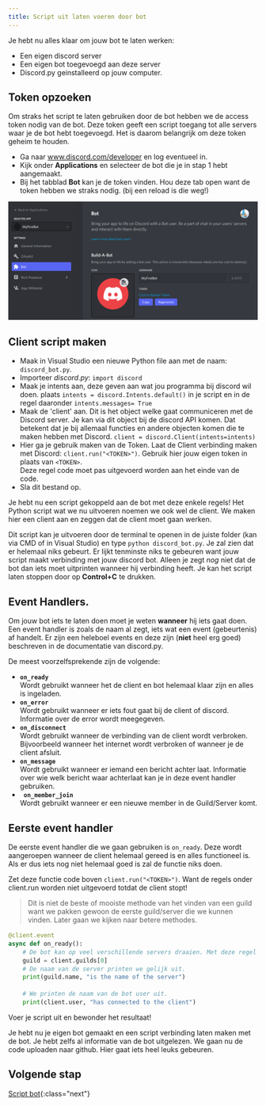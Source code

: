```yaml
---
title: Script uit laten voeren door bot
---
```


Je hebt nu alles klaar om jouw bot te laten werken:

* Een eigen discord server
* Een eigen bot toegevoegd aan deze server
* Discord.py geinstalleerd op jouw computer.

## Token opzoeken
Om straks het script te laten gebruiken door de bot hebben we de access token nodig van de bot. Deze token geeft een script toegang tot alle servers waar je de bot hebt toegevoegd. Het is daarom belangrijk om deze token geheim te houden.

* Ga naar www.discord.com/developer en log eventueel in. 
* Kijk onder **Applications** en selecteer de bot die je in stap 1 hebt aangemaakt.
* Bij het tabblad **Bot** kan je de token vinden. Hou deze tab open want de token hebben we straks nodig. (bij een reload is die weg!)

![](tokenlocation.png)


## Client script maken

* Maak in Visual Studio een nieuwe Python file aan met de naam: `discord_bot.py`.
* Importeer *discord.py*: `import discord`
* Maak je intents aan, deze geven aan wat jou programma bij discord wil doen. plaats `intents = discord.Intents.default()` in je script en in de regel daaronder `intents.messages= True`
* Maak de 'client' aan. Dit is het object welke gaat communiceren met de Discord server. Je kan via dit object bij de discord API komen. Dat betekent dat je bij allemaal functies en andere objecten komen die te maken hebben met Discord. `client = discord.Client(intents=intents)`
* Hier ga je gebruik maken van de Token. Laat de Client verbinding maken met Discord: `client.run("<TOKEN>")`. Gebruik hier jouw eigen token in plaats van `<TOKEN>`.   
Deze regel code moet pas uitgevoerd worden aan het einde van de code.
* Sla dit bestand op.

Je hebt nu een script gekoppeld aan de bot met deze enkele regels! Het Python script wat we nu uitvoeren noemen we ook wel de client. We maken hier een client aan en zeggen dat de client moet gaan werken.

Dit script kan je uitvoeren door de terminal te openen in de juiste folder (kan via CMD of in Visual Studio) en type `python discord_bot.py`. Je zal zien dat er helemaal niks gebeurt. Er lijkt tenminste niks te gebeuren want jouw script maakt verbinding met jouw discord bot. Alleen je zegt *nog* niet dat de bot dan iets moet uitprinten wanneer hij verbinding heeft. Je kan het script laten stoppen door op **Control+C** te drukken.

## Event Handlers.
Om jouw bot iets te laten doen moet je weten **wanneer** hij iets gaat doen.  Een event handler is zoals de naam al zegt, iets wat een event (gebeurtenis) af handelt. Er zijn een heleboel events en deze zijn (**niet** heel erg goed) beschreven in de documentatie van discord.py.

De meest voorzelfsprekende zijn de volgende:

* **`on_ready`**    
Wordt gebruikt wanneer het de client en bot helemaal klaar zijn en alles is ingeladen.
* **`on_error`**   
 Wordt gebruikt wanneer er iets fout gaat bij de client of discord. Informatie over de error wordt meegegeven.
* **`on_disconnect`**    
 Wordt gebruikt wanneer de verbinding van de client wordt verbroken. Bijvoorbeeld wanneer het internet wordt verbroken of wanneer je de client afsluit.
* **`on_message`**     
Wordt gebruikt wanneer er iemand een bericht achter laat. Informatie over wie welk bericht waar achterlaat kan je in deze event handler gebruiken.
* **` on_member_join`**    
Wordt gebruikt wanneer er een nieuwe member in de Guild/Server komt.

## Eerste event handler
De eerste event handler die we gaan gebruiken is `on_ready`. Deze wordt aangeroepen wanneer de client helemaal gereed is en alles functioneel is. Als er dus iets nog niet helemaal goed is zal de functie niks doen.

Zet deze functie code boven `client.run("<TOKEN>")`. Want de regels onder client.run worden niet uitgevoerd totdat de client stopt!

> Dit is niet de beste of mooiste methode van het vinden van een guild want we pakken gewoon de eerste guild/server die we kunnen vinden. Later gaan we kijken naar betere methodes.

```python
@client.event
async def on_ready():
    # De bot kan op veel verschillende servers draaien. Met deze regel code pak je de eerste server die deze bot heeft. Als jouw bot maar 1 server heeft is het makkelijk.
    guild = client.guilds[0]
    # De naam van de server printen we gelijk uit.
    print(guild.name, "is the name of the server")

    # We printen de naam van de bot user uit.
    print(client.user, "has connected to the client")
```

Voer je script uit en bewonder het resultaat!

Je hebt nu je eigen bot gemaakt en een script verbinding laten maken met de bot. Je hebt zelfs al informatie van de bot uitgelezen. We gaan nu de code uploaden naar github. Hier gaat iets heel leuks gebeuren.

## Volgende stap
[Script bot](../04-github/){:class="next"}
